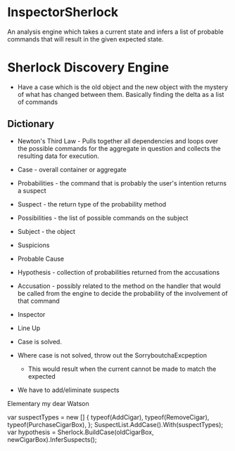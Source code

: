 InspectorSherlock
=================

An analysis engine which takes a current state and infers a list of probable commands that will result in the given expected state.

# Sherlock Discovery Engine

* Have a case which is the old object and the new object with the mystery of what has changed between them. Basically finding the delta as a list of commands

## Dictionary
* Newton's Third Law - Pulls together all dependencies and loops over the possible commands for the aggregate in question and collects the resulting data for execution.
* Case - overall container or aggregate
* Probabilities - the command that is probably the user's intention returns a suspect
* Suspect - the return type of the probability method
* Possibilities - the list of possible commands on the subject
* Subject - the object 
* Suspicions
* Probable Cause
* Hypothesis - collection of probabilities returned from the accusations
* Accusation - possibly related to the method on the handler that would be called from the engine to decide the probability of the involvement of that command
* Inspector
* Line Up
* Case is solved.

* Where case is not solved, throw out the SorryboutchaExcpeption
  - This would result when the current cannot be made to match the expected

* We have to add/eliminate suspects

Elementary my dear Watson

var suspectTypes = new [] {
	typeof(AddCigar),
	typeof(RemoveCigar),
	typeof(PurchaseCigarBox),
};
SuspectList.AddCase<CigarBox>().With(suspectTypes);
var hypothesis = Sherlock.BuildCase(oldCigarBox, newCigarBox).InferSuspects();
